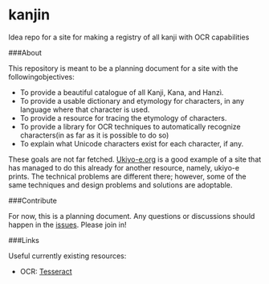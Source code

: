 # kanjin
Idea repo for a site for making a registry of all kanji with OCR capabilities

###About 

This repository is meant to be a planning document for a site with the followingobjectives:

 * To provide a beautiful catalogue of all Kanji, Kana, and Hanzì.
 * To provide a usable dictionary and etymology for characters, in any language where that character is used.
 * To provide a resource for tracing the etymology of characters.
 * To provide a library for OCR techniques to automatically recognize characters(in as far as it is possible to do so)
 * To explain what Unicode characters exist for each character, if any.

These goals are not far fetched. [Ukiyo-e.org]() is a good example of a site that has managed to do this already for another resource, namely, ukiyo-e prints. The technical problems are different there; however, some of the same techniques and design problems and solutions are adoptable.

###Contribute

For now, this is a planning document. Any questions or discussions should happen in the [issues](https://github.com/RichardLitt/kanjin/issues). Please join in!

###Links

Useful currently existing resources:

 * OCR: [Tesseract](https://code.google.com/p/tesseract-ocr/)


